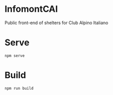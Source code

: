 # InfomontCAI

Public front-end of shelters for Club Alpino Italiano

# Serve

`npm serve`

# Build

`npm run build`